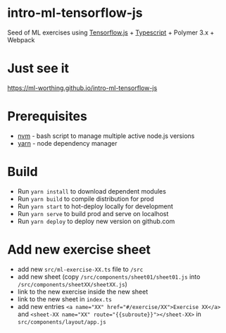 # intro-ml-tensorflow-js
Seed of ML exercises using [Tensorflow.js](https://js.tensorflow.org/) + [Typescript](http://www.typescriptlang.org/docs/home.html) + Polymer 3.x + Webpack

Just see it
==
<https://ml-worthing.github.io/intro-ml-tensorflow-js>

Prerequisites
==
- [nvm](https://github.com/creationix/nvm) - bash script to manage multiple active node.js versions
- [yarn](https://yarnpkg.com/en/) - node dependency manager

Build
==

  - Run `yarn install` to download dependent modules
  - Run `yarn build` to compile distribution for prod
  - Run `yarn start` to hot-deploy locally for development
  - Run `yarn serve` to build prod and serve on localhost
  - Run `yarn deploy` to deploy new version on github.com

Add new exercise sheet
==

- add new `src/ml-exercise-XX.ts` file to `/src`
- add new sheet (copy `/src/components/sheet01/sheet01.js` into `/src/components/sheetXX/sheetXX.js`)
- link to the new exercise inside the new sheet
- link to the new sheet in `index.ts`
- add new entries `<a name="XX" href="#/exercise/XX">Exercise XX</a>` and `<sheet-XX name="XX" route="{{subroute}}"></sheet-XX>` in `src/components/layout/app.js`
